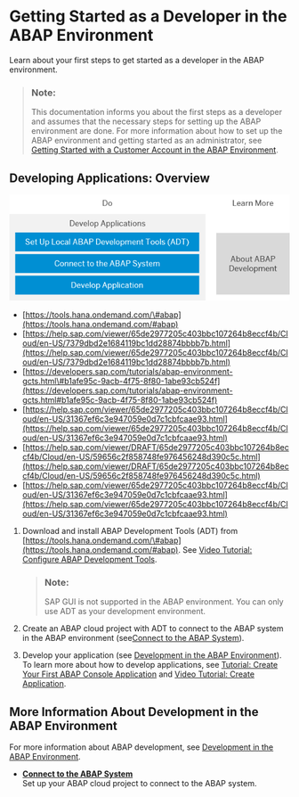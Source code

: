 <!-- copy7bf1d7cbc5904d748058eefbef52ec4f -->

# Getting Started as a Developer in the ABAP Environment

Learn about your first steps to get started as a developer in the ABAP environment.

> ### Note:  
> This documentation informs you about the first steps as a developer and assumes that the necessary steps for setting up the ABAP environment are done. For more information about how to set up the ABAP environment and getting started as an administrator, see [Getting Started with a Customer Account in the ABAP Environment](../20-getting-started/Getting_Started_with_a_Customer_Account_in_the_ABAP_Environment_e34a329.md).



<a name="copy7bf1d7cbc5904d748058eefbef52ec4f__section_zwd_lvb_l4b"/>

## Developing Applications: Overview

![](../20-getting-started/images/Image_Map_Develop_and_Deploy_ABAP_Applications_e70bb5d.png)

-   [https://tools.hana.ondemand.com/\#abap](https://tools.hana.ondemand.com/#abap)
-   [https://help.sap.com/viewer/65de2977205c403bbc107264b8eccf4b/Cloud/en-US/7379dbd2e1684119bc1dd28874bbbb7b.html](https://help.sap.com/viewer/65de2977205c403bbc107264b8eccf4b/Cloud/en-US/7379dbd2e1684119bc1dd28874bbbb7b.html)
-   [https://developers.sap.com/tutorials/abap-environment-gcts.html\#b1afe95c-9acb-4f75-8f80-1abe93cb524f](https://developers.sap.com/tutorials/abap-environment-gcts.html#b1afe95c-9acb-4f75-8f80-1abe93cb524f)
-   [https://help.sap.com/viewer/65de2977205c403bbc107264b8eccf4b/Cloud/en-US/31367ef6c3e947059e0d7c1cbfcaae93.html](https://help.sap.com/viewer/65de2977205c403bbc107264b8eccf4b/Cloud/en-US/31367ef6c3e947059e0d7c1cbfcaae93.html)
-   [https://help.sap.com/viewer/DRAFT/65de2977205c403bbc107264b8eccf4b/Cloud/en-US/59656c2f858748fe976456248d390c5c.html](https://help.sap.com/viewer/DRAFT/65de2977205c403bbc107264b8eccf4b/Cloud/en-US/59656c2f858748fe976456248d390c5c.html)
-   [https://help.sap.com/viewer/65de2977205c403bbc107264b8eccf4b/Cloud/en-US/31367ef6c3e947059e0d7c1cbfcaae93.html](https://help.sap.com/viewer/65de2977205c403bbc107264b8eccf4b/Cloud/en-US/31367ef6c3e947059e0d7c1cbfcaae93.html)

1.  Download and install ABAP Development Tools \(ADT\) from [https://tools.hana.ondemand.com/\#abap](https://tools.hana.ondemand.com/#abap). See [Video Tutorial: Configure ABAP Development Tools](https://www.youtube.com/watch?v=hgJgDTyB6Kg&list=PLkzo92owKnVxWqJSoFLGe1VRkzOs4Ucdr&index=5&t=0s).

    > ### Note:  
    > SAP GUI is not supported in the ABAP environment. You can only use ADT as your development environment.

2.  Create an ABAP cloud project with ADT to connect to the ABAP system in the ABAP environment \(see[Connect to the ABAP System](https://help.sap.com/viewer/65de2977205c403bbc107264b8eccf4b/Cloud/en-US/7379dbd2e1684119bc1dd28874bbbb7b.html)\).
3.  Develop your application \(see [Development in the ABAP Environment](https://help.sap.com/viewer/65de2977205c403bbc107264b8eccf4b/Cloud/en-US/31367ef6c3e947059e0d7c1cbfcaae93.html)\). To learn more about how to develop applications, see [Tutorial: Create Your First ABAP Console Application](https://developers.sap.com/tutorials/abap-environment-console-application.html) and [Video Tutorial: Create Application](https://www.youtube.com/watch?v=Ut2zalVUdq4&list=PLkzo92owKnVxWqJSoFLGe1VRkzOs4Ucdr&index=4&t=0s).



<a name="copy7bf1d7cbc5904d748058eefbef52ec4f__section_vdp_mvb_l4b"/>

## More Information About Development in the ABAP Environment

For more information about ABAP development, see [Development in the ABAP Environment](https://help.sap.com/viewer/65de2977205c403bbc107264b8eccf4b/Cloud/en-US/31367ef6c3e947059e0d7c1cbfcaae93.html).

-   **[Connect to the ABAP System](Connect_to_the_ABAP_System_7379dbd.md "Set up your ABAP cloud project to connect to the ABAP system.")**  
Set up your ABAP cloud project to connect to the ABAP system.


